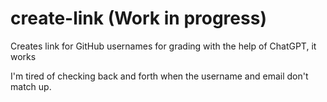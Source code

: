 # create-link (Work in progress)
Creates link for GitHub usernames for grading with the help of ChatGPT, it works

I'm tired of checking back and forth when the username and email don't match up.

